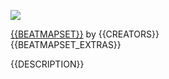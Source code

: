 [![](/wiki/shared/news/{{FOLDER}}/{{BEATMAPSET_ID}}.jpg)](https://osu.ppy.sh/community/forums/topics/{{TOPIC_ID}})

[{{BEATMAPSET}}](https://osu.ppy.sh/beatmapsets/{{BEATMAPSET_ID}}#{{LINK_MODE}}) by {{CREATORS}}\
{{BEATMAPSET_EXTRAS}}<?
if (!vars.CONSISTENT_CAPTAIN) {
`\\
*description written by [${vars.CAPTAIN}](https://osu.ppy.sh/users/${vars.CAPTAIN_ID})*`
} ?>

{{DESCRIPTION}}
